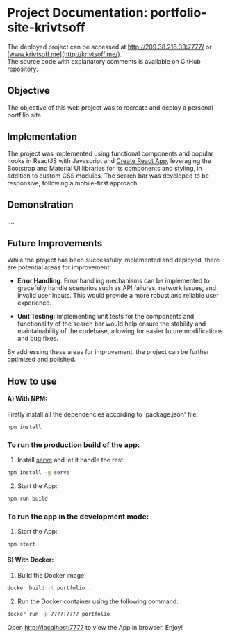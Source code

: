 # Project Documentation: portfolio-site-krivtsoff

The deployed project can be accessed at http://209.38.216.33:7777/ or [www.krivtsoff.me](http://krivtsoff.me/). \
The source code with explanatory comments is available on GitHub [repository](https://github.com/jesuisstan/portfolio-site-krivtsoff).

## Objective

The objective of this web project was to recreate and deploy a personal portfilio site.

## Implementation

The project was implemented using functional components and popular hooks in ReactJS with Javascript and [Create React App](https://facebook.github.io/create-react-app/docs/getting-started), leveraging the Bootstrap and Material UI libraries for its components and styling, in addition to custom CSS modules. The search bar was developed to be responsive, following a mobile-first approach.

## Demonstration


....


## Future Improvements

While the project has been successfully implemented and deployed, there are potential areas for improvement:

- **Error Handling**: Error handling mechanisms can be implemented to gracefully handle scenarios such as API failures, network issues, and invalid user inputs. This would provide a more robust and reliable user experience.

- **Unit Testing**: Implementing unit tests for the components and functionality of the search bar would help ensure the stability and maintainability of the codebase, allowing for easier future modifications and bug fixes.

By addressing these areas for improvement, the project can be further optimized and polished.

## How to use
#### A) With NPM:
Firstly install all the dependencies according to 'package.json' file:
```sh
npm install
```
### To run the production build of the app:
1. Install [serve](https://github.com/vercel/serve) and let it handle the rest:
```sh
npm install -g serve
```

2. Start the App:
```sh
npm run build
```

### To run the app in the development mode:
1. Start the App:
```sh
npm start
```

#### B) With Docker:
1. Build the Docker image:
```sh
docker build -t portfolio .
```
2. Run the Docker container using the following command:
```sh
docker run -p 7777:7777 portfolio
```

Open [http://localhost:7777](http://localhost:7777) to view the App in browser.
Enjoy!
